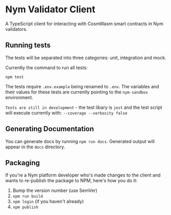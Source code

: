 Nym Validator Client
====================

A TypeScript client for interacting with CosmWasm smart contracts in Nym validators. 

Running tests
-------------

The tests will be separated into three categories: unit, integration and mock.

Currently the command to run all tests: 

```
npm test
```

The tests require `.env.example` being renamed to `.env`. The variables and their values for these tests are currently pointing to the `nym-sandbox` environment.

`Tests are still in development` - the test libary is `jest` and the test script will execute currently with: `--coverage --verbosity false`

Generating Documentation
------------------------

You can generate docs by running `npm run docs`. Generated output will appear in the `docs` directory. 

Packaging
------------------------

If you're a Nym platform developer who's made changes to the client and wants to re-publish the package to NPM, here's how you do it: 

1. Bump the version number (use SemVer)
1. `npm run build`
1. `npm login` (if you haven't already)
1. `npm publish`